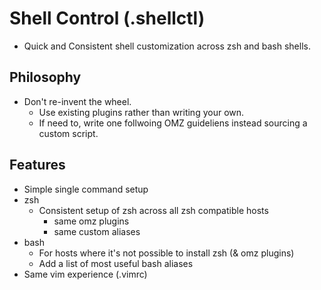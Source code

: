 # Shell Control (.shellctl)

- Quick and Consistent shell customization across zsh and bash shells.

## Philosophy

- Don't re-invent the wheel.
  - Use existing plugins rather than writing your own.
  - If need to, write one follwoing OMZ guideliens instead sourcing a custom script.

## Features

- Simple single command setup
- zsh
  - Consistent setup of zsh across all zsh compatible hosts
    - same omz plugins
    - same custom aliases
- bash
  - For hosts where it's not possible to install zsh (& omz plugins)
  - Add a list of most useful bash aliases
- Same vim experience (.vimrc)